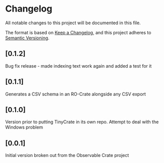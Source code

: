 # Changelog

All notable changes to this project will be documented in this file.

The format is based on [Keep a Changelog](https://keepachangelog.com/en/1.0.0/),
and this project adheres to [Semantic Versioning](https://semver.org/spec/v2.0.0.html).

## [0.1.2]

Bug fix release - made indexing text work again and added a test for it

## [0.1.1]

Generates a CSV schema in an RO-Crate alongside any CSV export

## [0.1.0]

Version prior to putting TinyCrate in its own repo. Attempt to deal with the
Windows problem

## [0.0.1]

Initial version broken out from the Observable Crate project
